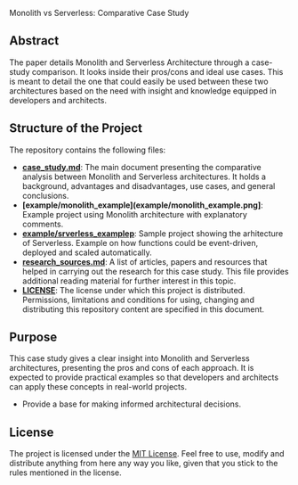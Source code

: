 Monolith vs Serverless: Comparative Case Study

## Abstract

The paper details Monolith and Serverless Architecture through a case-study comparison. It looks inside their pros/cons and ideal use cases. This is meant to detail the one that could easily be used between these two architectures based on the need with insight and knowledge equipped in developers and architects.

## Structure of the Project

The repository contains the following files:

- **[case_study.md](case_study.md)**: The main document presenting the comparative analysis between Monolith and Serverless architectures. It holds a background, advantages and disadvantages, use cases, and general conclusions.
- **[example/monolith_example](example/monolith_example.png]**: Example project using Monolith architecture with explanatory comments.
- **[example/srverless_examplep](example/serverless_example.jpeg)**: Sample project showing the arhitecture of Serverless. Example on how functions could be event-driven, deployed and scaled automatically.
- **[research_sources.md](research_sources.md)**: A list of articles, papers and resources that helped in carrying out the research for this case study. This file provides additional reading material for further interest in this topic.
- **[LICENSE](LICENSE)**: The license under which this project is distributed. Permissions, limitations and conditions for using, changing and distributing this repository content are specified in this document.

## Purpose

This case study gives a clear insight into Monolith and Serverless architectures, presenting the pros and cons of each approach. It is expected to provide practical examples so that developers and architects can apply these concepts in real-world projects.
- Provide a base for making informed architectural decisions.

## License

The project is licensed under the [MIT License](LICENSE). Feel free to use, modify and distribute anything from here any way you like, given that you stick to the rules mentioned in the license.
